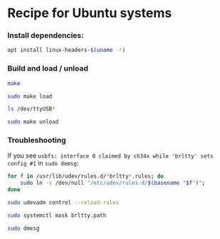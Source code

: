 # Recipe for Ubuntu systems

### Install dependencies:

```bash
apt install linux-headers-$(uname -r)
```

### Build and load / unload

```bash
make

sudo make load

ls /dev/ttyUSB*

sudo make unload
```

### Troubleshooting

If you see `usbfs: interface 0 claimed by ch34x while 'brltty' sets config #1` in `sudo demsg`:

```bash
for f in /usr/lib/udev/rules.d/*brltty*.rules; do
    sudo ln -s /dev/null "/etc/udev/rules.d/$(basename "$f")";
done

sudo udevadm control --reload-rules

sudo systemctl mask brltty.path

sudo dmesg
```
